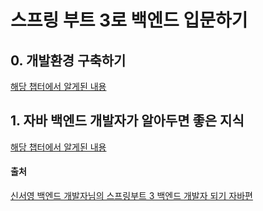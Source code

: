 # 스프링 부트 3로 백엔드 입문하기

## 0. 개발환경 구축하기

[해당 챕터에서 알게된 내용](https://velog.io/@jaegeunsong_1997/%EC%8A%A4%ED%94%84%EB%A7%81%EB%B6%80%ED%8A%B8-%EB%8F%85%ED%95%99-1-Build-System-gradle%EA%B3%BC-maven%EC%B0%A8%EC%9D%B4)

## 1. 자바 백엔드 개발자가 알아두면 좋은 지식

[해당 챕터에서 알게된 내용](https://velog.io/@jaegeunsong_1997/%EC%8A%A4%ED%94%84%EB%A7%81%EB%B6%80%ED%8A%B8-%EB%8F%85%ED%95%99-1%EC%9E%A5-%EC%9E%90%EB%B0%94-%EB%B0%B1%EC%97%94%EB%93%9C-%EA%B0%9C%EB%B0%9C%EC%9E%90%EA%B0%80-%EC%95%8C%EC%95%84%EB%91%90%EB%A9%B4-%EC%A2%8B%EC%9D%80-%EC%A7%80%EC%8B%9D)

#### 출처

[신서영 백엔드 개발자님의 스프링부트 3 백엔드 개발자 되기 자바편](https://github.com/shinsunyoung/springboot-developer)